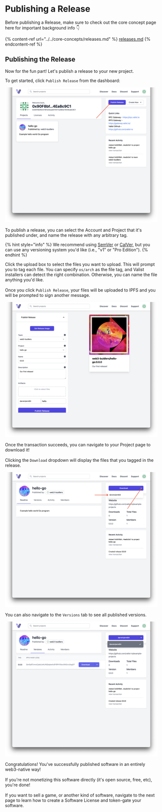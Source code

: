# Publishing a Release

Before publishing a Release, make sure to check out the core concept page here for important background info 👇

{% content-ref url="../../core-concepts/releases.md" %}
[releases.md](../../core-concepts/releases.md)
{% endcontent-ref %}

## Publishing the Release

Now for the fun part! Let's publish a release to your new project.

To get started, click `Publish Release` from the dashboard:

![](<../../.gitbook/assets/Screen Shot 2022-03-03 at 12.43.43.png>)

To publish a release, you can select the Account and Project that it's published under, and name the release with any arbitrary tag.

{% hint style="info" %}
We recommend using [SemVer](https://semver.org/) or [CalVer](https://calver.org/), but you can use any versioning system you'd like (i.e., "v1" or "Pro Edition").
{% endhint %}

Click the upload box to select the files you want to upload. This will prompt you to tag each file. You can specify `os/arch` as the file tag, and Valist installers can detect the right combination. Otherwise, you can name the file anything you'd like.\
\
Once you click `Publish Release`, your files will be uploaded to IPFS and you will be prompted to sign another message.

![](<../../.gitbook/assets/Screen Shot 2022-03-03 at 12.46.20.png>)

Once the transaction succeeds, you can navigate to your Project page to download it!\
\
Clicking the `Download` dropdown will display the files that you tagged in the release.

![](<../../.gitbook/assets/Screen Shot 2022-03-03 at 12.47.33 (1).png>)

You can also navigate to the `Versions` tab to see all published versions.

![](<../../.gitbook/assets/Screen Shot 2022-03-03 at 12.48.11 (1).png>)

Congratulations! You've successfully published software in an entirely web3-native way!\
\
If you're not monetizing this software directly (it's open source, free, etc), you're done!\
\
If you want to sell a game, or another kind of software, navigate to the next page to learn how to create a Software License and token-gate your software.
